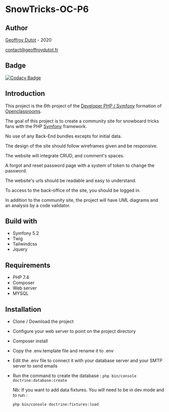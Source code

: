 # SnowTricks-OC-P6 
## Author
[Geoffroy Dutot](https://geoffroydutot.fr)  - 2020 

[contact@geoffroydutot.fr](mailto:contact@geoffroydutot.fr)
## Badge  
[![Codacy Badge](https://app.codacy.com/project/badge/Grade/fb00fad73472411f801cc2521cbbff22)](https://www.codacy.com/gh/GeoffroyDutot/SnowTricks-OC-P6/dashboard?utm_source=github.com&amp;utm_medium=referral&amp;utm_content=GeoffroyDutot/SnowTricks-OC-P6&amp;utm_campaign=Badge_Grade)
## Introduction

This project is the 6th project of the [Developer PHP / Symfony](https://openclassrooms.com/fr/paths/59-developpeur-dapplication-php-symfony) formation of [Openclassrooms](https://openclassrooms.com/).  

The goal of this project is to create a community site for snowboard tricks fans with the PHP [Symfony](https://symfony.com/doc/current/index.html) framework.  

No use of any Back-End bundles excepts for initial data. 

The design of the site should follow wireframes given and be responsive. 

The website will integrate CRUD, and comment's spaces.

A forgot and reset password page with a system of token to change the password.

The website's urls should be readable and easy to understand.

To access to the back-office of the site, you should be logged in.

In addition to the community site, the project will have UML diagrams and an analysis by a code validator.

## Build with 

- Symfony 5.2
- Twig
- Tailwindcss
- Jquery

## Requirements 

- PHP 7.4
- Composer
- Web server
- MYSQL

## Installation

- Clone / Download the project
- Configure your web server to point on the project directory
- Composer install
- Copy the .env.template file and rename it to .env 
- Edit the .env file to connect it with your database server and your SMTP server to send emails
- Run the command to create the database :  `php bin/console doctrine:database:create`

    Nb: If you want to add data fixtures. You will need to be in dev mode and to run : 

    `php bin/console doctrine:fixtures:load`
